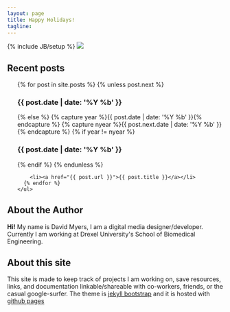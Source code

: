 ```yaml
---
layout: page
title: Happy Holidays!
tagline: 
---
```

{% include JB/setup %}
<img src="http://i.imgur.com/XlKXjhI.jpg" alt=" " />

<div class="post">
	<h2>Recent posts</h2>
	<ul>
	  {% for post in site.posts %}
	    {% unless post.next %}
	      <h3>{{ post.date | date: '%Y %b' }}</h3>
	    {% else %}
	      {% capture year %}{{ post.date | date: '%Y %b' }}{% endcapture %}
	      {% capture nyear %}{{ post.next.date | date: '%Y %b' }}{% endcapture %}
	      {% if year != nyear %}
	        <h3>{{ post.date | date: '%Y %b' }}</h3>
	      {% endif %}
	    {% endunless %}
 
	    <li><a href="{{ post.url }}">{{ post.title }}</a></li>
	  {% endfor %}
	</ul>
</div>

<!--
<ul class="posts">
  {% for post in site.posts %}
    <li><span>{{ post.date | date_to_string }}</span> &raquo; <a href="{{ BASE_PATH }}{{ post.url }}">{{ post.title }}</a></li>
  {% endfor %}
</ul>
-->
## About the Author

**Hi!** My name is David Myers, I am a digital media designer/developer. Currently I am working at Drexel University's School of Biomedical Engineering.

## About this site

This site is made to keep track of projects I am working on, save resources, links, and documentation linkable/shareable with co-workers, friends, or the casual google-surfer. The theme is [jekyll bootstrap](http://github.com/plusjade/jekyll-bootstrap) and it is hosted with [github pages](http://pages.github.com/)


